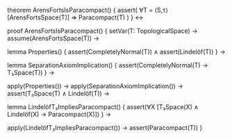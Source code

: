 theorem ArensFortsIsParacompact() {
  assert(
    ∀T = ⟨S,τ⟩ [ArensFortsSpace(T)] ⇒ Paracompact(T)
  )
} ↔

proof ArensFortsIsParacompact() {
  setVar(T: TopologicalSpace) →
  assume(ArensFortsSpace(T)) →
  
  lemma Properties() {
    assert(CompletelyNormal(T)) ∧
    assert(Lindelöf(T))
  } →

  lemma SeparationAxiomImplication() {
    assert(CompletelyNormal(T) → T₃Space(T))
  } →
  
  apply(Properties()) →
  apply(SeparationAxiomImplication()) →
  assert(T₃Space(T) ∧ Lindelöf(T)) →
  
  lemma LindelöfT₃ImpliesParacompact() {
    assert(∀X [T₃Space(X) ∧ Lindelöf(X) → Paracompact(X)])
  } →
  
  apply(LindelöfT₃ImpliesParacompact()) →
  assert(Paracompact(T))
}
